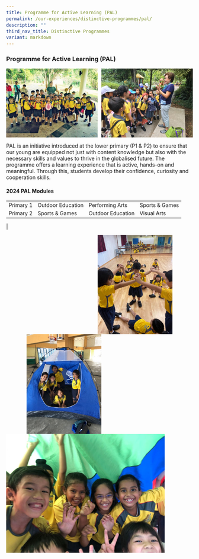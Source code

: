 ```yaml
---
title: Programme for Active Learning (PAL)
permalink: /our-experiences/distinctive-programmes/pal/
description: ""
third_nav_title: Distinctive Programmes
variant: markdown
---
```

### **Programme for Active Learning (PAL)**

<img src="/images/OurExperiences/Distinctive%20Programmes/PAL/pala1.jpg" style="width:49%" align="left">
<img src="/images/OurExperiences/Distinctive%20Programmes/PAL/pala2.jpg" style="width:49%" align="right">

<br clear="left">

PAL is an initiative introduced at the lower primary (P1 &amp; P2) to ensure that our young are equipped not just with content knowledge but also with the necessary skills and values to thrive in the globalised future. The programme offers a learning experience that is active, hands-on and meaningful. Through this, students develop their confidence, curiosity and cooperation skills.

#### **2024 PAL Modules**

|  |  |  |  |
|---|---|---|---|
| Primary 1 | Outdoor Education | Performing Arts | Sports &amp; Games |
| Primary 2 |  Sports &amp; Games | Outdoor Education |Visual Arts |
|


<img src="/images/OurExperiences/Distinctive%20Programmes/PAL/pala3.jpg" style="width:40%;margin-right:55px;" align="right">
<img src="/images/OurExperiences/Distinctive%20Programmes/PAL/pala4.jpg" style="width:40%;margin-left:55px;" align="left">

<br clear="left">

<img src="/images/OurExperiences/Distinctive%20Programmes/PAL/pala5.jpg" style="width:85%">